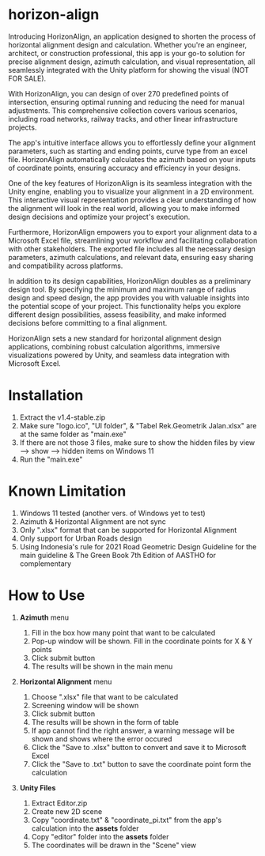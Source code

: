 # horizon-align
Introducing HorizonAlign, an application designed to shorten the process of horizontal alignment design and calculation. Whether you're an engineer, architect, or construction professional, this app is your go-to solution for precise alignment design, azimuth calculation, and visual representation, all seamlessly integrated with the Unity platform for showing the visual (NOT FOR SALE).

With HorizonAlign, you can design of over 270 predefined points of intersection, ensuring optimal running and reducing the need for manual adjustments. This comprehensive collection covers various scenarios, including road networks, railway tracks, and other linear infrastructure projects.

The app's intuitive interface allows you to effortlessly define your alignment parameters, such as starting and ending points, curve type from an excel file. HorizonAlign automatically calculates the azimuth based on your inputs of coordinate points, ensuring accuracy and efficiency in your designs.

One of the key features of HorizonAlign is its seamless integration with the Unity engine, enabling you to visualize your alignment in a 2D environment. This interactive visual representation provides a clear understanding of how the alignment will look in the real world, allowing you to make informed design decisions and optimize your project's execution.

Furthermore, HorizonAlign empowers you to export your alignment data to a Microsoft Excel file, streamlining your workflow and facilitating collaboration with other stakeholders. The exported file includes all the necessary design parameters, azimuth calculations, and relevant data, ensuring easy sharing and compatibility across platforms.

In addition to its design capabilities, HorizonAlign doubles as a preliminary design tool. By specifying the minimum and maximum range of radius design and speed design, the app provides you with valuable insights into the potential scope of your project. This functionality helps you explore different design possibilities, assess feasibility, and make informed decisions before committing to a final alignment.

HorizonAlign sets a new standard for horizontal alignment design applications, combining robust calculation algorithms, immersive visualizations powered by Unity, and seamless data integration with Microsoft Excel.

# Installation
1. Extract the v1.4-stable.zip
2. Make sure "logo.ico", "UI folder", & "Tabel Rek.Geometrik Jalan.xlsx" are at the same folder as "main.exe"
3. If there are not those 3 files, make sure to show the hidden files by view --> show --> hidden items on Windows 11
4. Run the "main.exe"

# Known Limitation
1. Windows 11 tested (another vers. of Windows yet to test)
2. Azimuth & Horizontal Alignment are not sync
3. Only ".xlsx" format that can be supported for Horizontal Alignment
4. Only support for Urban Roads design
5. Using Indonesia's rule for 2021 Road Geometric Design Guideline for the main guideline & The Green Book 7th Edition of AASTHO for complementary

# How to Use
1. **Azimuth** menu
   1. Fill in the box how many point that want to be calculated
   2. Pop-up window will be shown. Fill in the coordinate points for X & Y points
   3. Click submit button
   4. The results will be shown in the main menu

2. **Horizontal Alignment** menu
   1. Choose ".xlsx" file that want to be calculated
   2. Screening window will be shown
   3. Click submit button
   4. The results will be shown in the form of table
   5. If app cannot find the right answer, a warning message will be shown and shows where the error occured
   6. Click the "Save to .xlsx" button to convert and save it to Microsoft Excel
   7. Click the "Save to .txt" button to save the coordinate point form the calculation

3. **Unity Files**
   1. Extract Editor.zip
   2. Create new 2D scene
   3. Copy "coordinate.txt" & "coordinate_pi.txt" from the app's calculation into the **assets** folder
   4. Copy "editor" folder into the **assets** folder
   5. The coordinates will be drawn in the "Scene" view
